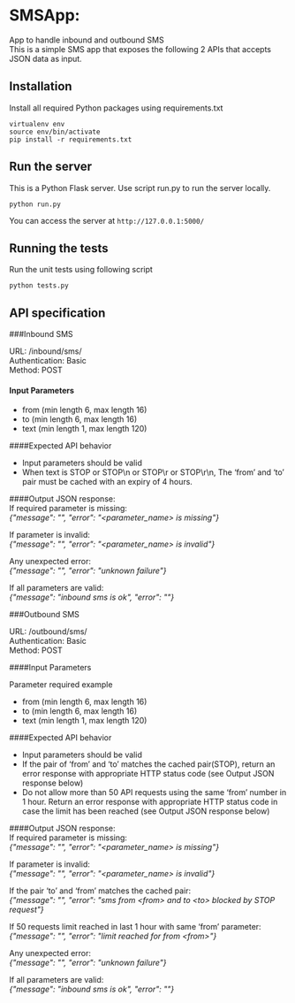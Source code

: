 # SMSApp: 
App to handle inbound and outbound SMS  
This is a simple SMS app that exposes the following 2 APIs that accepts JSON data as input. 

## Installation

Install all required Python packages using requirements.txt
```
virtualenv env
source env/bin/activate
pip install -r requirements.txt
```

## Run the server
This is a Python Flask server. Use script run.py to run the server locally.

```
python run.py
```
You can access the server at ```http://127.0.0.1:5000/```

## Running the tests
Run the unit tests using following script
```
python tests.py
```

## API specification

###Inbound SMS

URL: /inbound/sms/  
Authentication: Basic  
Method: POST

#### Input Parameters
- from (min length 6, max length 16)
- to (min length 6, max length 16)
- text (min length 1, max length 120)

####Expected API behavior
- Input parameters should be valid
- When text is STOP or STOP\n or STOP\r or STOP\r\n, 
The ‘from’ and ‘to’ pair must be cached with an expiry of 4 hours.

####Output JSON response:  
If required parameter is missing:  
_{"message": "", "error": "&lt;parameter_name&gt; is missing"}_
  
If parameter is invalid:  
_{"message": "", "error": "&lt;parameter_name&gt; is invalid"}_
  
Any unexpected error:  
_{"message": "", "error": "unknown failure"}_
  
If all parameters are valid:  
_{"message": "inbound sms is ok", "error": ""}_


###Outbound SMS

URL: /outbound/sms/  
Authentication: Basic  
Method: POST

####Input Parameters

Parameter required example
- from (min length 6, max length 16)
- to (min length 6, max length 16)
- text (min length 1, max length 120)

####Expected API behavior
- Input parameters should be valid
- If the pair of ‘from’ and ‘to’ matches the cached pair(STOP), return an error response with appropriate HTTP status code
(see Output JSON response below)
- Do not allow more than 50 API requests using the same ‘from’ number in 1 hour. Return an error response with
appropriate HTTP status code in case the limit has been reached (see Output JSON response below)


####Output JSON response:  
If required parameter is missing:  
_{"message": "", "error": "&lt;parameter_name&gt; is missing"}_
  
If parameter is invalid:  
_{"message": "", "error": "&lt;parameter_name&gt; is invalid"}_

If the pair ‘to’ and ‘from’ matches the cached pair:  
_{"message": "", "error": "sms from &lt;from&gt; and to &lt;to&gt; blocked by STOP request"}_  

If 50 requests limit reached in last 1 hour with same ‘from’ parameter:  
_{"message": "", "error": "limit reached for from &lt;from&gt;"}_
  
Any unexpected error:  
_{"message": "", "error": "unknown failure"}_
  
If all parameters are valid:  
_{"message": "inbound sms is ok", "error": ""}_
